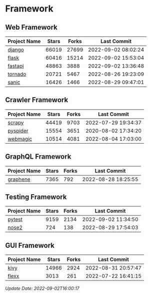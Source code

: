 # Framework

## Web Framework
| Project Name | Stars | Forks | Last Commit |
| ------------ | ----- | ----- | ----------- |
| [django](https://github.com/django/django) | 66019 | 27699 | 2022-09-02 08:02:24 |
| [flask](https://github.com/pallets/flask) | 60416 | 15214 | 2022-09-02 15:53:04 |
| [fastapi](https://github.com/tiangolo/fastapi) | 48863 | 3888 | 2022-09-02 13:36:48 |
| [tornado](https://github.com/tornadoweb/tornado) | 20721 | 5467 | 2022-08-26 19:23:09 |
| [sanic](https://github.com/sanic-org/sanic) | 16426 | 1466 | 2022-08-29 09:47:01 |

## Crawler Framework
| Project Name | Stars | Forks | Last Commit |
| ------------ | ----- | ----- | ----------- |
| [scrapy](https://github.com/scrapy/scrapy) | 44419 | 9703 | 2022-07-29 19:34:37 |
| [pyspider](https://github.com/binux/pyspider) | 15554 | 3651 | 2020-08-02 17:34:20 |
| [webmagic](https://github.com/code4craft/webmagic) | 10514 | 4081 | 2022-08-04 17:03:00 |

## GraphQL Framework
| Project Name | Stars | Forks | Last Commit |
| ------------ | ----- | ----- | ----------- |
| [graphene](https://github.com/graphql-python/graphene) | 7365 | 792 | 2022-08-28 18:25:55 |

## Testing Framework
| Project Name | Stars | Forks | Last Commit |
| ------------ | ----- | ----- | ----------- |
| [pytest](https://github.com/pytest-dev/pytest) | 9159 | 2134 | 2022-09-02 11:34:50 |
| [nose2](https://github.com/nose-devs/nose2) | 724 | 138 | 2022-08-29 17:54:03 |

## GUI Framework
| Project Name | Stars | Forks | Last Commit |
| ------------ | ----- | ----- | ----------- |
| [kivy](https://github.com/kivy/kivy) | 14966 | 2924 | 2022-08-31 20:57:47 |
| [flexx](https://github.com/flexxui/flexx) | 3013 | 261 | 2022-07-22 16:41:15 |

*Update Date: 2022-09-02T16:00:17*